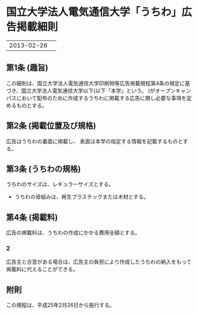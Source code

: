 # 国立大学法人電気通信大学「うちわ」広告掲載細則
|||
|-|-|
|2013-02-26||

## 第1条 (趣旨)
この細則は、国立大学法人電気通信大学印刷物等広告掲載規程第4条の規定に基づき、国立大学法人電気通信大学以下(以下「本学」という。 )がオープンキャンパスにおいて配布のために作成するうちわに掲載する広告に関し必要な事項を定めるものとする。

## 第2条 (掲載位置及び規格)
広告はうちわの裏面に掲載し、 表面は本学の指定する情報を記載するものとする。

## 第3条 (うちわの規格)
うちわのサイズは、レギュラーサイズとする。
- うちわの骨組みは、再生プラスチックまたは木材とする。

## 第4条 (掲載料)
広告の掲載料は、うちわの作成にかかる費用全額とする。

### 2
広告主と合意がある場合は、広告主の負担により作成したうちわの納入をもって掲載料に代えることができる。

## 附則
この規程は、平成25年2月26日から施行する。
